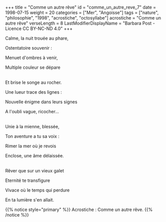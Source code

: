 +++
title = "Comme un autre rêve"
id = "comme_un_autre_reve_7"
date = 1998-07-15
weight = 20
categories = ["Mer", "Angoisse"]
tags = ["nature", "philosophie", "1998", "acrostiche", "octosyllabe"]
acrostiche = "Comme un autre rêve"
verseLength = 8
LastModifierDisplayName = "Barbara Post - Licence CC BY-NC-ND 4.0"
+++

Calme, la nuit trouée au phare,

Ostentatoire souvenir :

Menuet d'ombres à venir,

Multiple couleur se dépare

 \
Et brise le songe au rocher.

Une lueur trace des lignes :

Nouvelle énigme dans leurs signes

A l'oubli vague, ricocher...

 \
Unie à la mienne, blessée,

Ton aventure a tu sa voix :

Rimer la mer où je revois

Enclose, une âme délaissée.

 \
Rêver que sur un vieux galet

Eternité te transfigure

Vivace où le temps qui perdure

En ta lumière s'en allait.

{{% notice style="primary" %}}
Acrostiche : Comme un autre rêve.
{{% /notice %}}
